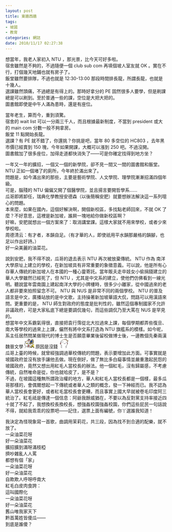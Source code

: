 ```yaml
---
layout: post
title: 東牆西牆
tags:
- 坡國
- 教育
categories: 網誌
date: 2010/11/17 02:27:38
---
```

想當年，我老人家初入 NTU ，那光景，比今天可好多啦。  
宿舍雖然是不夠的，不過隨便一個 club sub com 再填個坡人室友就 OK 。實在不行，打個幾天地鋪也就有房子了。  
飯堂雖然要排隊，不過也就是 12:30-13:00 那段時間排長龍，所謂長龍，也就是十幾人。  
選課雖然頭痛，不過總是有得上的。那時好拿分的 PE 固然很多人要學，但是刷課總是可以刷到。至於普通一些的課，空位是大把大把的。  
圖書館即使是中午人滿為患時，還是有座位。  

當年老生，算而今，重到須驚。  
宿舍的 wait list 可以一分兩三千人，而且根據最新制度，不當到 president 或大的 main com 分數一般不夠拿房。  
飯堂 11 點開始長龍。  
選課？有 PE 就不錯了，你還挑？你挑是吧，當年 80 多空位的 HC803 ，去年黑市價已經賣到 150 塊，今年如果開課，大概可以漲到 250 吧。不過沒開。  
圖書館加了很多座位，加得走道都快消失了——可是你確定找得到地方坐？  

一年又一年的擴招，一個又一個的新學院，卻不見一間又一間的圖書館和飯堂。  
NTU 正如一個堵了的廁所，今年終於滿出來了。  
問題是，如今滿出來的那些，主要是藝術學院、人文學院、理學院漸漸招滿四個年級。  
可是，腦殘的 NTU 偏偏又開了個醫學院，並且揚言要開哲學系……  
瓜哥即將卸任，瑞典化學教授安德森（以後簡稱安肥）就要想辦法解決這一系列噁心的問題。  
本來麼，如果在國內，這個好解決啊，開個新校區，多找點老師回來，不就 OK 了麼？不好意思，這裡是新加坡，誰屙一塊地給你做新校區啊？  
好嘛，安肥就想出一個方案來了：取消講堂課。這樣大家就不用來學校，或者少來學校啦。  
周德清云：有才者，本韻自足。（有才華的人，即使祇用平水韻那嚴格的韻腳，也足以作出好詩。）  
好一朵美麗的油菜花。  

說到安肥，我不得不說，瓜哥的退去表示 NTU 再次被放棄傳統。 NTU 作為 南洋大學原址上建立的學校，在新加坡具有非常重要的象徵意義。可以說，他是所有心存華人傳統的新加坡人在本國的一種心靈寄託。當年販夫走卒妓女小偷捐錢建立的華人大學雖然已經死了，但 NTU ，尤其是中文系的建立，使他們仿佛看到一線光明。聽說當年雲南園上建起南洋大學的小牌樓時，很多少小離家，從中國過來的老人都非要來拍照留念不可。 NTU 與 NUS 是非常不同的兩個學校。 NTU 的普及語言是中文，廣播站放的是中文歌，主持操著新加坡華語大侃，問路可以用漢語來問。更重要的是， NTU 師生對政府的態度是批判性的，雖然這個專制國家不允許非議政府，可是大家私底下總是要調侃幾句，而這些調侃乃至大罵在 NUS 是罕見的。  
想當年中文系霸氣得很，直接把袁行霈從北大拉過來上課，每個學期都弄些復旦、南大等學校的過來上上課，儼然有將中文系打造為 NTU 旗艦系的模樣。如今呢，系主任居然問某做現代的博士生是否願意畢業後留校做博士後，一邊教個先秦兩漢魏晉文學 <img src="/assets/Smilies/o024.gif"> 原因是沒錢 <img src="/assets/Smilies/o022.gif">  
瓜哥上臺的時候，就曾經強調過華校傳統的問題，表示要增加此方面。可事實就是坡國政府並沒有放手讓他去做。現在倒好，做了無比多白癡事情並嚴重激起民怨的坡國政府，竟然又想出用紅毛人當校長的辦法。他一個紅毛，沒有歸屬感，不考慮傳統，自然唯命是從，你也就哈皮了，是不是？  
不過，在坡國這種無所謂政治權的地方，華人和紅毛人當校長都是一個樣，最多瓜哥那樣的，會偶爾想起一下傳統或者華人之類的概念，發一下神經而已。我不認為華人當校長會更好，或者紅毛當校長會更糟，而且事實上國大早就被卷毛印度阿三統治了。紅毛祗是傳達一個信息：阿爺我餘威猶在，不要以為反對黨支持率接近四十就了不起了，我想換校長換校長，想強姦校園強姦校園，你們這些屁民一句話說不得，就給我乖乖的投票吧——記住，選票上面有編號，你丫選誰我知道！  

我決定為怪現象寫一首歌，曲調用茉莉花，共三段，因為找不到合適的配樂，就不放了。  
一朵油菜花呀  
好一朵油菜花  
擴招擴到滿呀滿枝椏  
擠吵雜亂人人罵  
都想有個「家」  
一朵油菜花呀  
好一朵油菜花  
自欺欺人呼呀呼南大  
紅毛白皮肉食誇：  
這叫國際化  
一朵油菜花呀  
好一朵油菜花  
舊山唯我家天下  
黔首萬姓皆傻瓜——  
到底是誰傻？